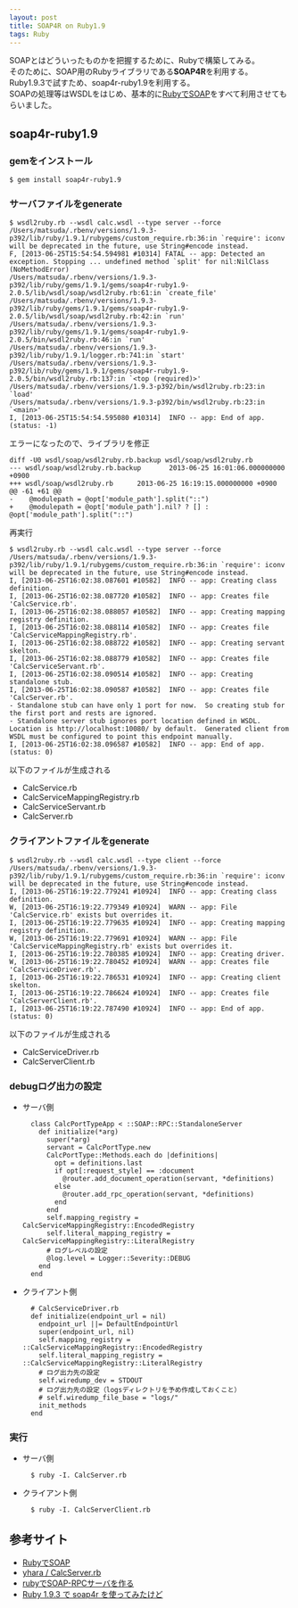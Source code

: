 ```yaml
---
layout: post
title: SOAP4R on Ruby1.9
tags: Ruby
---
```

SOAPとはどういったものかを把握するために、Rubyで構築してみる。  
そのために、SOAP用のRubyライブラリである**SOAP4R**を利用する。  
Ruby1.9.3で試すため、soap4r-ruby1.9を利用する。  
SOAPの処理等はWSDLをはじめ、基本的に[RubyでSOAP](http://route477.net/w/?RubySOAP)をすべて利用させてもらいました。

## soap4r-ruby1.9

### gemをインストール

	$ gem install soap4r-ruby1.9

### サーバファイルをgenerate  

	$ wsdl2ruby.rb --wsdl calc.wsdl --type server --force
	/Users/matsuda/.rbenv/versions/1.9.3-p392/lib/ruby/1.9.1/rubygems/custom_require.rb:36:in `require': iconv will be deprecated in the future, use String#encode instead.
	F, [2013-06-25T15:54:54.594981 #10314] FATAL -- app: Detected an exception. Stopping ... undefined method `split' for nil:NilClass (NoMethodError)
	/Users/matsuda/.rbenv/versions/1.9.3-p392/lib/ruby/gems/1.9.1/gems/soap4r-ruby1.9-2.0.5/lib/wsdl/soap/wsdl2ruby.rb:61:in `create_file'
	/Users/matsuda/.rbenv/versions/1.9.3-p392/lib/ruby/gems/1.9.1/gems/soap4r-ruby1.9-2.0.5/lib/wsdl/soap/wsdl2ruby.rb:42:in `run'
	/Users/matsuda/.rbenv/versions/1.9.3-p392/lib/ruby/gems/1.9.1/gems/soap4r-ruby1.9-2.0.5/bin/wsdl2ruby.rb:46:in `run'
	/Users/matsuda/.rbenv/versions/1.9.3-p392/lib/ruby/1.9.1/logger.rb:741:in `start'
	/Users/matsuda/.rbenv/versions/1.9.3-p392/lib/ruby/gems/1.9.1/gems/soap4r-ruby1.9-2.0.5/bin/wsdl2ruby.rb:137:in `<top (required)>'
	/Users/matsuda/.rbenv/versions/1.9.3-p392/bin/wsdl2ruby.rb:23:in `load'
	/Users/matsuda/.rbenv/versions/1.9.3-p392/bin/wsdl2ruby.rb:23:in `<main>'
	I, [2013-06-25T15:54:54.595080 #10314]  INFO -- app: End of app. (status: -1)

エラーになったので、ライブラリを修正

	diff -U0 wsdl/soap/wsdl2ruby.rb.backup wsdl/soap/wsdl2ruby.rb
	--- wsdl/soap/wsdl2ruby.rb.backup       2013-06-25 16:01:06.000000000 +0900
	+++ wsdl/soap/wsdl2ruby.rb      2013-06-25 16:19:15.000000000 +0900
	@@ -61 +61 @@
	-    @modulepath = @opt['module_path'].split("::")
	+    @modulepath = @opt['module_path'].nil? ? [] : @opt['module_path'].split("::")

再実行

	$ wsdl2ruby.rb --wsdl calc.wsdl --type server --force
	/Users/matsuda/.rbenv/versions/1.9.3-p392/lib/ruby/1.9.1/rubygems/custom_require.rb:36:in `require': iconv will be deprecated in the future, use String#encode instead.
	I, [2013-06-25T16:02:38.087601 #10582]  INFO -- app: Creating class definition.
	I, [2013-06-25T16:02:38.087720 #10582]  INFO -- app: Creates file 'CalcService.rb'.
	I, [2013-06-25T16:02:38.088057 #10582]  INFO -- app: Creating mapping registry definition.
	I, [2013-06-25T16:02:38.088114 #10582]  INFO -- app: Creates file 'CalcServiceMappingRegistry.rb'.
	I, [2013-06-25T16:02:38.088722 #10582]  INFO -- app: Creating servant skelton.
	I, [2013-06-25T16:02:38.088779 #10582]  INFO -- app: Creates file 'CalcServiceServant.rb'.
	I, [2013-06-25T16:02:38.090514 #10582]  INFO -- app: Creating standalone stub.
	I, [2013-06-25T16:02:38.090587 #10582]  INFO -- app: Creates file 'CalcServer.rb'.
	- Standalone stub can have only 1 port for now.  So creating stub for the first port and rests are ignored.
	- Standalone server stub ignores port location defined in WSDL.  Location is http://localhost:10080/ by default.  Generated client from WSDL must be configured to point this endpoint manually.
	I, [2013-06-25T16:02:38.096587 #10582]  INFO -- app: End of app. (status: 0)

以下のファイルが生成される

* CalcService.rb
* CalcServiceMappingRegistry.rb
* CalcServiceServant.rb
* CalcServer.rb

### クライアントファイルをgenerate

	$ wsdl2ruby.rb --wsdl calc.wsdl --type client --force
	/Users/matsuda/.rbenv/versions/1.9.3-p392/lib/ruby/1.9.1/rubygems/custom_require.rb:36:in `require': iconv will be deprecated in the future, use String#encode instead.
	I, [2013-06-25T16:19:22.779241 #10924]  INFO -- app: Creating class definition. 
	W, [2013-06-25T16:19:22.779349 #10924]  WARN -- app: File 'CalcService.rb' exists but overrides it.
	I, [2013-06-25T16:19:22.779635 #10924]  INFO -- app: Creating mapping registry definition.
	W, [2013-06-25T16:19:22.779691 #10924]  WARN -- app: File 'CalcServiceMappingRegistry.rb' exists but overrides it.
	I, [2013-06-25T16:19:22.780385 #10924]  INFO -- app: Creating driver.
	W, [2013-06-25T16:19:22.780452 #10924]  WARN -- app: Creates file 'CalcServiceDriver.rb'.
	I, [2013-06-25T16:19:22.786531 #10924]  INFO -- app: Creating client skelton.   
	I, [2013-06-25T16:19:22.786624 #10924]  INFO -- app: Creates file 'CalcServerClient.rb'.
	I, [2013-06-25T16:19:22.787490 #10924]  INFO -- app: End of app. (status: 0)

以下のファイルが生成される

* CalcServiceDriver.rb
* CalcServerClient.rb

### debugログ出力の設定

* サーバ側

		class CalcPortTypeApp < ::SOAP::RPC::StandaloneServer
		  def initialize(*arg)
		    super(*arg)
		    servant = CalcPortType.new
		    CalcPortType::Methods.each do |definitions|
		      opt = definitions.last
		      if opt[:request_style] == :document
		        @router.add_document_operation(servant, *definitions)
		      else
		        @router.add_rpc_operation(servant, *definitions)
		      end
		    end
		    self.mapping_registry = CalcServiceMappingRegistry::EncodedRegistry
		    self.literal_mapping_registry = CalcServiceMappingRegistry::LiteralRegistry
			# ログレベルの設定
		    @log.level = Logger::Severity::DEBUG
		  end
		end

* クライアント側

		# CalcServiceDriver.rb
		def initialize(endpoint_url = nil)
		  endpoint_url ||= DefaultEndpointUrl
		  super(endpoint_url, nil)
		  self.mapping_registry = ::CalcServiceMappingRegistry::EncodedRegistry
		  self.literal_mapping_registry = ::CalcServiceMappingRegistry::LiteralRegistry
		  # ログ出力先の設定
		  self.wiredump_dev = STDOUT
		  # ログ出力先の設定（logsディレクトリを予め作成しておくこと）
		  # self.wiredump_file_base = "logs/"
		  init_methods
		end

### 実行

* サーバ側

		$ ruby -I. CalcServer.rb

* クライアント側

		$ ruby -I. CalcServerClient.rb

## 参考サイト

* [RubyでSOAP](http://route477.net/w/?RubySOAP)
* [yhara / CalcServer.rb](https://gist.github.com/yhara/968278)
* [rubyでSOAP-RPCサーバを作る](http://homepage2.nifty.com/hippos/soap4r/top.html)
* [Ruby 1.9.3 で soap4r を使ってみたけど](http://rocky-manobi.com/blog/?p=81)
